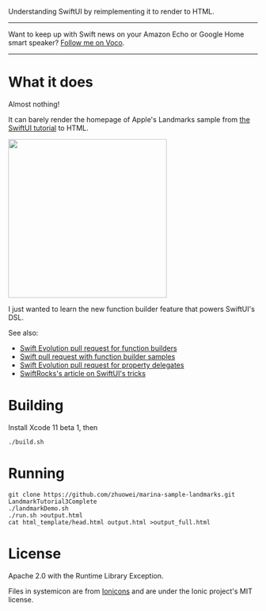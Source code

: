 Understanding SwiftUI by reimplementing it to render to HTML.

----

Want to keep up with Swift news on your Amazon Echo or Google Home smart speaker? [Follow me on Voco](https://askvoco.com).

----

# What it does

Almost nothing!

It can barely render the homepage of Apple's Landmarks sample from [the SwiftUI tutorial](https://developer.apple.com/tutorials/swiftui/handling-user-input) to HTML.

<img src="https://pbs.twimg.com/media/D8hDbB_VsAA00Vf.jpg:large" width="320">

I just wanted to learn the new function builder feature that powers SwiftUI's DSL.

See also:

- [Swift Evolution pull request for function builders](https://github.com/apple/swift-evolution/pull/1046)
- [Swift pull request with function builder samples](https://github.com/apple/swift/pull/25221)
- [Swift Evolution pull request for property delegates](https://github.com/apple/swift-evolution/blob/master/proposals/0258-property-delegates.md)
- [SwiftRocks's article on SwiftUI's tricks](https://swiftrocks.com/inside-swiftui-compiler-magic.html)

# Building

Install Xcode 11 beta 1, then

```
./build.sh
```

# Running

```
git clone https://github.com/zhuowei/marina-sample-landmarks.git LandmarkTutorial3Complete
./landmarkDemo.sh
./run.sh >output.html
cat html_template/head.html output.html >output_full.html
```

# License

Apache 2.0 with the Runtime Library Exception.

Files in systemicon are from [Ionicons](https://github.com/ionic-team/ionicons) and are under the Ionic project's MIT license.
